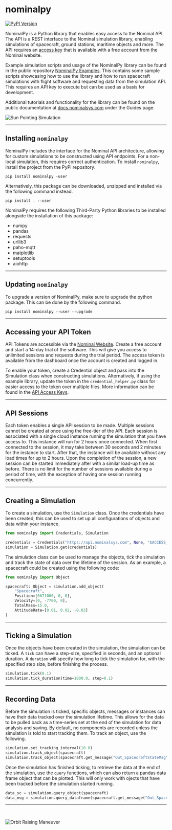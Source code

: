 # nominalpy

[![PyPI Version](https://img.shields.io/pypi/v/nominalpy.svg)](https://pypi.org/project/nominalpy/)

NominalPy is a Python library that enables easy access to the Nominal API. The API is a REST interface to the Nominal simulation library, enabling simulations of spacecraft, ground stations, maritime objects and more. The API requires an [access key](#accessing-your-api-token) that is available with a free account from the Nominal website.

Example simulation scripts and usage of the NominalPy library can be found in the public repository [NominalPy Examples](https://github.com/NominalSystems/nominalpy_examples). This contains some sample scripts showcasing how to use the library and how to run spacecraft simulations with flight software and requesting data from the simulation API. This requires an API key to execute but can be used as a basis for development.

Additional tutorials and functionality for the library can be found on the public documentation at [docs.nominalsys.com](https://docs.nominalsys.com) under the Guides page.

![Sun Pointing Simulation](https://docs.nominalsys.com/v1.1/articles/NominalSystems/guides/Python/GettingStarted/images/image.png)

---

## Installing `nominalpy`

NominalPy includes the interface for the Nominal API architecture, allowing for custom simulations to be constructed using API endpoints. For a non-local simulation, this requires correct authentication. To install `nominalpy`, install the project from the PyPi repository:

`
pip install nominalpy -user
`

Alternatively, this package can be downloaded, unzipped and installed via the following command instead.

`
pip install . --user
`

NominalPy requires the following Third-Party Python libraries to be installed alongside the installation of this package: 
- numpy
- pandas
- requests
- urllib3
- paho-mqtt
- matplotlib
- setuptools
- aiohttp

---

## Updating `nominalpy`

To upgrade a version of NominalPy, make sure to upgrade the python package. This can be done by the following command.

`
pip install nominalpy --user --upgrade
`

---

## Accessing your API Token

API Tokens are accessible via the [Nominal Website](https://www.nominalsys.com/account/log-in). Create a free account and start a 14-day trial of the software. This will give you access to unlimited sessions and requests during the trial period. The access token is available from the dashboard once the account is created and logged in.

To enable your token, create a Credential object and pass into the Simulation class when constructing simulations. Alternatively, if using the example library, update the token in the `credential_helper.py` class for easier access to the token over multiple files. More information can be found in the [API Access Keys](https://docs.nominalsys.com/v1.1/articles/NominalSystems/guides/Python/GettingStarted/3_APIAccessKeys/index.html).

---

## API Sessions

Each token enables a single API session to be made. Multiple sessions cannot be created at once using the free-tier of the API. Each session is associated with a single cloud instance running the simulation that you have access to. This instance will run for 2 hours once connected. When first connected to the session, it may take between 30 seconds and 2 minutes for the instance to start. After that, the instance will be available without any load times for up to 2 hours. Upon the completion of the session, a new session can be started immediately after with a similar load-up time as before. There is no limit for the number of sessions available during a period of time, with the exception of having one session running concurrently.

---

## Creating a Simulation

To create a simulation, use the `Simulation` class. Once the credentials have been created, this can be used to set up all configurations of objects and data within your instance.

```python
from nominalpy import Credentials, Simulation

credentials = Credentials("https://api.nominalsys.com", None, "$ACCESS_KEY$")
simulation = Simulation.get(credentials)
```

The simulation class can be used to manage the objects, tick the simulation and track the state of data over the lifetime of the session. As an example, a spacecraft could be created using the following code:

```python
from nominalpy import Object

spacecraft: Object = simulation.add_object(
    "Spacecraft",
    Position=[6671000, 0, 0],
    Velocity=[0, -7700, 0],
    TotalMass=15.0,
    AttitudeRate=[0.01, 0.02, -0.03]
)
```

---

## Ticking a Simulation

Once the objects have been created in the simulation, the simulation can be ticked. A `tick` can have a step-size, specified in seconds, and an optional duration. A `duration` will specify how long to tick the simulation for, with the specified step size, before finishing the process.

```python
simulation.tick(0.1)
simulation.tick_duration(time=1000.0, step=0.1)
```

---

## Recording Data

Before the simulation is ticked, specific objects, messages or instances can have their data tracked over the simulation lifetime. This allows for the data to be pulled back as a time-series set at the end of the simulation for data analysis and saving. By default, no components are recorded unless the simulation is told to start tracking them. To track an object, use the following.

```python
simulation.set_tracking_interval(10.0)
simulation.track_object(spacecraft)
simulation.track_object(spacecraft.get_message("Out_SpacecraftStateMsg"))
```

Once the simulation has finished ticking, to retrieve the data at the end of the simulation, use the `query` functions, which can also return a pandas data frame object that can be plotted. This will only work with ojects that have been tracked before the simulation started running.

```python
data_sc = simulation.query_object(spacecraft)
data_msg = simulation.query_dataframe(spacecraft.get_message("Out_SpacecraftStateMsg"))
```

---

</br>

![Orbit Raising Maneuver](https://docs.nominalsys.com/v1.0/articles/NominalSystems/guides/images/image_2.png)